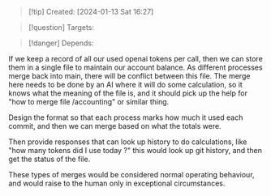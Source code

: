 
>[!tip] Created: [2024-01-13 Sat 16:27]

>[!question] Targets: 

>[!danger] Depends: 

If we keep a record of all our used openai tokens per call, then we can store them in a single file to maintain our account balance.  As different processes merge back into main, there will be conflict between this file.  The merge here needs to be done by an AI where it will do some calculation, so it knows what the meaning of the file is, and it should pick up the help for "how to merge file /accounting" or similar thing.

Design the format so that each process marks how much it used each commit, and then we can merge based on what the totals were.

Then provide responses that can look up history to do calculations, like "how many tokens did I use today ?"  this would look up git history, and then get the status of the file.

These types of merges would be considered normal operating behaviour, and would raise to the human only in exceptional circumstances.